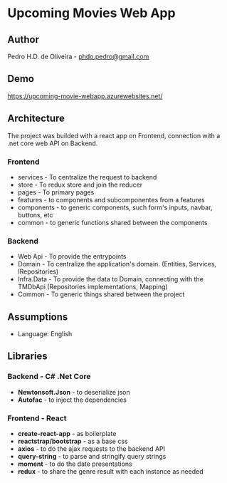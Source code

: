 # Upcoming Movies Web App
## Author
Pedro H.D. de Oliveira - phdo.pedro@gmail.com

## Demo
https://upcoming-movie-webapp.azurewebsites.net/

## Architecture
The project was builded with a react app on Frontend, connection with a .net core web API on Backend.

### Frontend 
- services - To centralize the request to backend
- store - To redux store and join the reducer
- pages - To primary pages
- features - to components and subcomponentes from a features
- components - to generic components, such form's inputs, navbar, buttons, etc
- common - to generic functions shared between the components

### Backend
- Web Api - To provide the entrypoints
- Domain - To centralize the application's domain. (Entities, Services, IRepositories)
- Infra.Data - To provide the data to Domain, connecting with the TMDbApi (Repositories implementations, Mapping)
- Common - To generic things shared between the project

## Assumptions
* Language: English

## Libraries
### Backend - C# .Net Core
* **Newtonsoft.Json** - to deserialize json
* **Autofac** - to inject the dependencies

### Frontend - React
* **create-react-app** - as boilerplate
* **reactstrap/bootstrap** - as a base css
* **axios** - to do the ajax requests to the backend API
* **query-string** - to parse and stringify query strings
* **moment** - to do the date presentations
* **redux** - to share the genre result with each instance as needed
